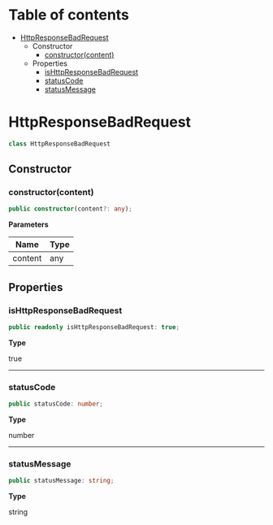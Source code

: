 # Table of contents

* [HttpResponseBadRequest][ClassDeclaration-13]
    * Constructor
        * [constructor(content)][Constructor-9]
    * Properties
        * [isHttpResponseBadRequest][PropertyDeclaration-31]
        * [statusCode][PropertyDeclaration-32]
        * [statusMessage][PropertyDeclaration-33]

# HttpResponseBadRequest

```typescript
class HttpResponseBadRequest
```
## Constructor

### constructor(content)

```typescript
public constructor(content?: any);
```

**Parameters**

| Name    | Type |
| ------- | ---- |
| content | any  |

## Properties

### isHttpResponseBadRequest

```typescript
public readonly isHttpResponseBadRequest: true;
```

**Type**

true

----------

### statusCode

```typescript
public statusCode: number;
```

**Type**

number

----------

### statusMessage

```typescript
public statusMessage: string;
```

**Type**

string

[ClassDeclaration-13]: httpresponsebadrequest.md#httpresponsebadrequest
[Constructor-9]: httpresponsebadrequest.md#constructorcontent
[PropertyDeclaration-31]: httpresponsebadrequest.md#ishttpresponsebadrequest
[PropertyDeclaration-32]: httpresponsebadrequest.md#statuscode
[PropertyDeclaration-33]: httpresponsebadrequest.md#statusmessage